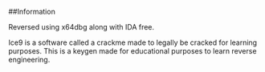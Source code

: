 ##Information

Reversed using x64dbg along with IDA free. 

Ice9 is a software called a crackme made to legally be cracked for learning purposes. 
This is a keygen made for educational purposes to learn reverse engineering.